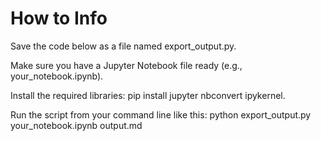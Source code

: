 # How to Info



Save the code below as a file named export_output.py.

Make sure you have a Jupyter Notebook file ready (e.g., your_notebook.ipynb).

Install the required libraries: pip install jupyter nbconvert ipykernel.

Run the script from your command line like this:
python export_output.py your_notebook.ipynb output.md
